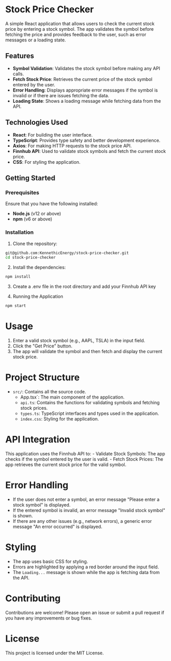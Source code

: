 # Stock Price Checker

A simple React application that allows users to check the current stock price by entering a stock symbol. The app validates the symbol before fetching the price and provides feedback to the user, such as error messages or a loading state.

## Features

- **Symbol Validation**: Validates the stock symbol before making any API calls.
- **Fetch Stock Price**: Retrieves the current price of the stock symbol entered by the user.
- **Error Handling**: Displays appropriate error messages if the symbol is invalid or if there are issues fetching the data.
- **Loading State**: Shows a loading message while fetching data from the API.

## Technologies Used

- **React**: For building the user interface.
- **TypeScript**: Provides type safety and better development experience.
- **Axios**: For making HTTP requests to the stock price API.
- **Finnhub API**: Used to validate stock symbols and fetch the current stock price.
- **CSS**: For styling the application.

## Getting Started

### Prerequisites

Ensure that you have the following installed:

- **Node.js** (v12 or above)
- **npm** (v6 or above)

### Installation

1. Clone the repository:

  ```bash
  git@github.com:KennethicEnergy/stock-price-checker.git
  cd stock-price-checker
  ```

2. Install the dependencies:
  ```bash
  npm install
  ```

3. Create a .env file in the root directory and add your Finnhub API key

4. Running the Application
  ```bash
  npm start
  ```

# Usage
  1. Enter a valid stock symbol (e.g., AAPL, TSLA) in the input field.
  2. Click the "Get Price" button.
  3. The app will validate the symbol and then fetch and display the current stock price.

# Project Structure
  - `src/`: Contains all the source code.
    - App.tsx`: The main component of the application.
    - `api.ts`: Contains the functions for validating symbols and fetching stock prices.
    - `types.ts`: TypeScript interfaces and types used in the application.
    - `index.css`: Styling for the application.

# API Integration
  This application uses the Finnhub API to:
    - Validate Stock Symbols: The app checks if the symbol entered by the user is valid.
    - Fetch Stock Prices: The app retrieves the current stock price for the valid symbol.

# Error Handling
  - If the user does not enter a symbol, an error message "Please enter a stock symbol" is displayed.
  - If the entered symbol is invalid, an error message "Invalid stock symbol" is shown.
  - If there are any other issues (e.g., network errors), a generic error message "An error occurred" is displayed.

# Styling
  - The app uses basic CSS for styling.
  - Errors are highlighted by applying a red border around the input field.
  - The `Loading...` message is shown while the app is fetching data from the API.

# Contributing
  Contributions are welcome! Please open an issue or submit a pull request if you have any improvements or bug fixes.

# License
  This project is licensed under the MIT License. 

